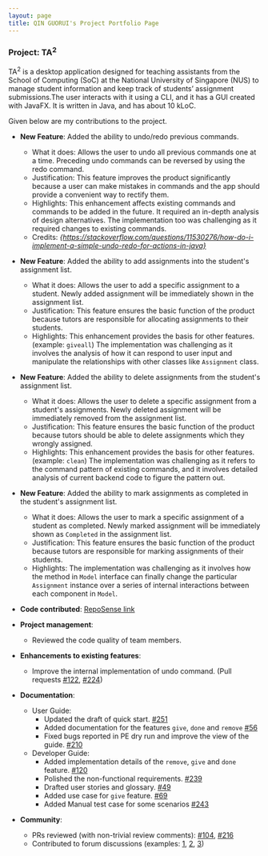 ```yaml
---
layout: page
title: QIN GUORUI's Project Portfolio Page
---
```


### Project: TA<sup>2</sup>

TA<sup>2</sup> is a desktop application designed for teaching assistants from the School of Computing (SoC) at the National University of Singapore (NUS)
to manage student information and keep track of students’ assignment submissions.The user interacts with it using a CLI, and it has a GUI created with JavaFX. It is written in Java, and has about 10 kLoC.

Given below are my contributions to the project.

* **New Feature**: Added the ability to undo/redo previous commands.
    * What it does: Allows the user to undo all previous commands one at a time. Preceding undo commands can be reversed by using the redo command.
    * Justification: This feature improves the product significantly because a user can make mistakes in commands and the app should provide a convenient way to rectify them.
    * Highlights: This enhancement affects existing commands and commands to be added in the future. It required an in-depth analysis of design alternatives. The implementation too was challenging as it required changes to existing commands.
    * Credits: *{https://stackoverflow.com/questions/11530276/how-do-i-implement-a-simple-undo-redo-for-actions-in-java}*

* **New Feature**: Added the ability to add assignments into the student's assignment list.
    * What it does: Allows the user to add a specific assignment to a student. Newly added assignment will be immediately shown in the assignment list.
    * Justification: This feature ensures the basic function of the product because tutors are responsible for allocating assignments to their students.
    * Highlights: This enhancement provides the basis for other features. (example: `giveall`) The implementation was challenging as it involves the analysis of how it can 
      respond to user input and manipulate the relationships with other classes like `Assignment` class.

* **New Feature**: Added the ability to delete assignments from the student's assignment list.
    * What it does: Allows the user to delete a specific assignment from a student's assignments. Newly deleted assignment will be immediately removed from the assignment list.
    * Justification: This feature ensures the basic function of the product because tutors should be able to delete assignments which they wrongly assigned.
    * Highlights: This enhancement provides the basis for other features. (example: `clean`) The implementation was challenging as it refers to the command pattern of existing commands, and 
      it involves detailed analysis of current backend code to figure the pattern out.

* **New Feature**: Added the ability to mark assignments as completed in the student's assignment list.
  * What it does: Allows the user to mark a specific assignment of a student as completed. Newly marked assignment will be immediately shown as `Completed` in the assignment list.
  * Justification: This feature ensures the basic function of the product because tutors are responsible for marking assignments of their students.
  * Highlights: The implementation was challenging as it involves how the method in `Model` interface can finally change
    the particular `Assignment` instance over a series of internal interactions between each component in `Model`.
  
* **Code contributed**: [RepoSense link](https://nus-cs2103-ay2122s1.github.io/tp-dashboard/?search=&sort=groupTitle&sortWithin=title&timeframe=commit&mergegroup=&groupSelect=groupByRepos&breakdown=true&checkedFileTypes=docs~functional-code~test-code~other&since=2021-09-17&tabOpen=true&tabType=authorship&tabAuthor=qinguorui2001&tabRepo=AY2122S1-CS2103T-T13-2%2Ftp%5Bmaster%5D&authorshipIsMergeGroup=false&authorshipFileTypes=docs~functional-code~test-code~other&authorshipIsBinaryFileTypeChecked=false)

* **Project management**:
    * Reviewed the code quality of team members.

* **Enhancements to existing features**:
    * Improve the internal implementation of undo command. (Pull requests [\#122](https://github.com/AY2122S1-CS2103T-T13-2/tp/pull/122), [\#224](https://github.com/AY2122S1-CS2103T-T13-2/tp/pull/224))

* **Documentation**:
    * User Guide:
        * Updated the draft of quick start. [\#251](https://github.com/AY2122S1-CS2103T-T13-2/tp/pull/251)
        * Added documentation for the features `give`, `done` and `remove` [\#56](https://github.com/AY2122S1-CS2103T-T13-2/tp/pull/56)
        * Fixed bugs reported in PE dry run and improve the view of the guide. [\#210](https://github.com/AY2122S1-CS2103T-T13-2/tp/pull/210)
    * Developer Guide:
        * Added implementation details of the `remove`, `give` and `done` feature. [\#120](https://github.com/AY2122S1-CS2103T-T13-2/tp/pull/120)
        * Polished the non-functional requirements. [\#239](https://github.com/AY2122S1-CS2103T-T13-2/tp/pull/239)
        * Drafted user stories and glossary. [\#49](https://github.com/AY2122S1-CS2103T-T13-2/tp/pull/49)
        * Added use case for `give` feature. [\#69](https://github.com/AY2122S1-CS2103T-T13-2/tp/pull/69)
        * Added Manual test case for some scenarios [\#243](https://github.com/AY2122S1-CS2103T-T13-2/tp/pull/243)

* **Community**:
    * PRs reviewed (with non-trivial review comments): [\#104](https://github.com/AY2122S1-CS2103T-T13-2/tp/pull/104), [\#216](https://github.com/AY2122S1-CS2103T-T13-2/tp/pull/216)
    * Contributed to forum discussions (examples: [1](https://github.com/nus-cs2103-AY2122S1/forum/issues/305), [2](https://github.com/nus-cs2103-AY2122S1/forum/issues/224), [3](https://github.com/nus-cs2103-AY2122S1/forum/issues/81))


